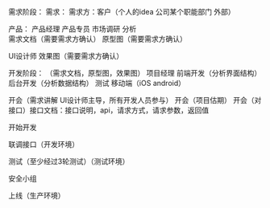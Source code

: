 需求阶段：
需求：
  需求方：客户（个人的idea 公司某个职能部门 外部）

产品：  产品经理    产品专员
  市场调研  分析   
  需求文档（需要需求方确认）
  原型图（需要需求方确认）

UI设计师
  效果图（需要需求方确认）


开发阶段：
  （需求文档，原型图，效果图）
  项目经理    前端开发（分析界面结构）     后台开发（分析数据结构）    测试     移动端（iOS android）

  开会（需求讲解  UI设计师主导，所有开发人员参与）
  开会（项目估期）
  开会（对接口）接口文档：接口说明，api，请求方式，请求参数，返回值

  开始开发

  联调接口（开发环境）

  测试（至少经过3轮测试）（测试环境）


  安全小组


  上线（生产环境）















